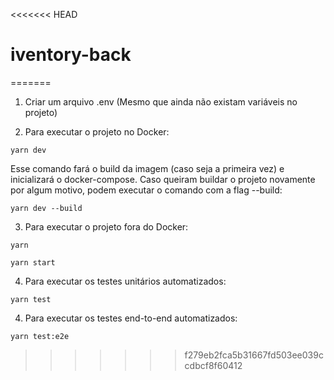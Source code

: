 <<<<<<< HEAD
# iventory-back
=======
1. Criar um arquivo .env (Mesmo que ainda não existam variáveis no projeto)

2. Para executar o projeto no Docker:

```
yarn dev
```

Esse comando fará o build da imagem (caso seja a primeira vez) e inicializará o docker-compose.
Caso queiram buildar o projeto novamente por algum motivo, podem executar o comando com a flag --build:

```
yarn dev --build
```

3. Para executar o projeto fora do Docker:

```
yarn

yarn start
```

4. Para executar os testes unitários automatizados:

```
yarn test
```

4. Para executar os testes end-to-end automatizados:

```
yarn test:e2e
```
>>>>>>> f279eb2fca5b31667fd503ee039ccdbcf8f60412
